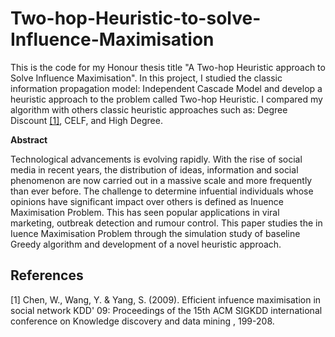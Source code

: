 # Two-hop-Heuristic-to-solve-Influence-Maximisation

This is the code for my Honour thesis title "A Two-hop Heuristic approach to Solve Influence Maximisation". In this project,
I studied the classic information propagation model: Independent Cascade Model and develop a heuristic approach to the problem called 
Two-hop Heuristic. I compared my algorithm with others classic heuristic approaches such as: Degree Discount [[1]](#1), CELF, and High Degree.

**Abstract**

Technological advancements is evolving rapidly. With the rise of social media in recent years, the distribution of ideas, information and social phenomenon are now carried out
in a massive scale and more frequently than ever before. The challenge to determine infuential individuals whose opinions have significant impact over others is defined as
Inuence Maximisation Problem. This has seen popular applications in viral marketing, outbreak detection and rumour control. This paper studies the in
Iuence Maximisation Problem through the simulation study of baseline Greedy algorithm and development
of a novel heuristic approach. 

## References
<a id="1">[1]</a> 
Chen, W., Wang, Y. & Yang, S. (2009). 
Efficient infuence maximisation in social network 
KDD' 09: Proceedings of the 15th ACM SIGKDD international conference on Knowledge discovery and data mining , 199-208.
